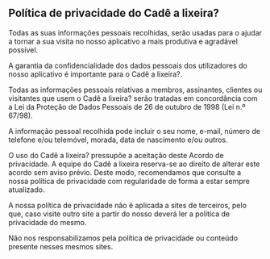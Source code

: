 <h2>Política de privacidade do Cadê a lixeira?</h2>
<p>Todas as suas informações pessoais recolhidas, serão usadas para o ajudar a tornar a sua visita no nosso aplicativo a mais produtiva e agradável possível.</p>

<p>A garantia da confidencialidade dos dados pessoais dos utilizadores do nosso aplicativo é importante para o Cadê a lixeira?.</p>

<p>Todas as informações pessoais relativas a membros, assinantes, clientes ou visitantes que usem o Cadê a lixeira? serão tratadas em concordância com a Lei da Proteção de Dados Pessoais de 26 de outubro de 1998 (Lei n.º 67/98).</p>

<p>A informação pessoal recolhida pode incluir o seu nome, e-mail, número de telefone e/ou telemóvel, morada, data de nascimento e/ou outros.</p>

<p>O uso do Cadê a lixeira? pressupõe a aceitação deste Acordo de privacidade. A equipe do Cadê a lixeira reserva-se ao direito de alterar este acordo sem aviso prévio. Deste modo, recomendamos que consulte a nossa política de privacidade com regularidade de forma a estar sempre atualizado.

</p> A nossa política de privacidade não é aplicada a sites de terceiros, pelo que, caso visite outro site a partir do nosso deverá ler a politica de privacidade do mesmo.</p>
<p>Não nos responsabilizamos pela política de privacidade ou conteúdo presente nesses mesmos sites.</p>
